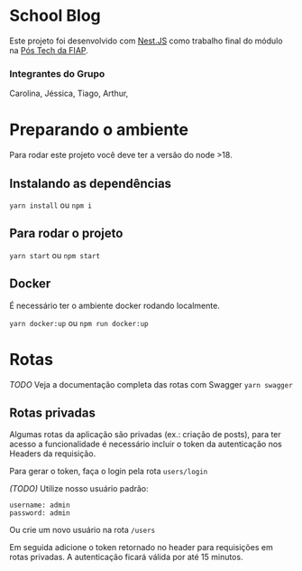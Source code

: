 # School Blog

Este projeto foi desenvolvido com [Nest.JS](https://nestjs.com/) como trabalho final do módulo na [Pós Tech da FIAP](https://postech.fiap.com.br/).

### Integrantes do Grupo
Carolina,
Jéssica,
Tiago,
Arthur,



# Preparando o ambiente

Para rodar este projeto você deve ter a versão do node >18.

## Instalando as dependências

```yarn install```
ou
```npm i```

## Para rodar o projeto

```yarn start```
ou
```npm start```

## Docker
É necessário ter o ambiente docker rodando localmente.

```yarn docker:up```
ou
```npm run docker:up```


# Rotas
 _TODO_
Veja a documentação completa das rotas com Swagger
```yarn swagger```


## Rotas privadas
Algumas rotas da aplicação são privadas (ex.: criação de posts), para ter acesso a funcionalidade é necessário incluir o token da autenticação nos Headers da requisição.


Para gerar o token, faça o login pela rota ```users/login```

_(TODO)_ Utilize nosso usuário padrão:
```
username: admin
password: admin
```

Ou crie um novo usuário na rota ```/users```


Em seguida adicione o token retornado no header para requisições em rotas privadas.
A autenticação ficará válida por até 15 minutos.
